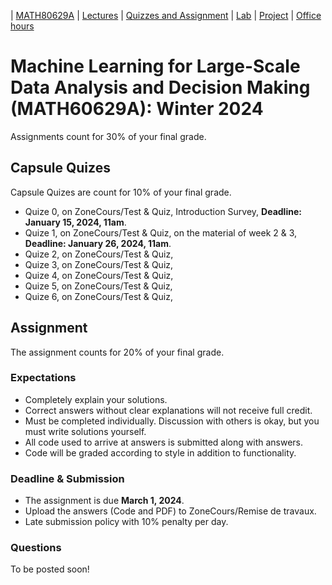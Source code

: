 | [MATH80629A](main.md) | [Lectures](lectures.md) | [Quizzes and Assignment](homework.md) | [Lab](lab.md) | [Project](project.md) | [Office hours](office_hr.md)
# Machine Learning for Large-Scale Data Analysis and Decision Making (MATH60629A): Winter 2024

Assignments count for 30% of your final grade. 
<!-- Most of the assignments are graded with [gradescope](https://www.gradescope.ca/courses/9439). You need to create an account and add yourself to the course with the Entry Code: M3YG6B.-->

<!-- To access a guideline that will help you with submitting your homework on gradescope, please click [here](https://gradescope-static-assets.s3-us-west-2.amazonaws.com/help/submitting_hw_guide.pdf).-->

## Capsule Quizes 
Capsule Quizes are count for 10% of your final grade.
- Quize 0, on ZoneCours/Test & Quiz, Introduction Survey, **Deadline: January 15, 2024, 11am**.
- Quize 1, on ZoneCours/Test & Quiz,  on the material of week 2 & 3, **Deadline: January 26, 2024, 11am**.
- Quize 2, on ZoneCours/Test & Quiz, <!-- **February 3, 2023**.-->
- Quize 3, on ZoneCours/Test & Quiz, <!-- **February 10, 2023**.--> 
- Quize 4, on ZoneCours/Test & Quiz, <!-- **February 17, 2023**.-->  
- Quize 5, on ZoneCours/Test & Quiz, <!-- **March 10, 2023**.-->  
- Quize 6, on ZoneCours/Test & Quiz, <!-- **March 31, 2023**.--> 

## Assignment
The assignment counts for 20% of your final grade.

### Expectations
- Completely explain your solutions. 
- Correct answers without clear explanations will not receive full credit.
- Must be completed individually. Discussion with others is okay, but you must write solutions yourself.
- All code used to arrive at answers is submitted along with answers.
- Code will be graded according to style in addition to functionality.

### Deadline & Submission
- The assignment is due **March 1, 2024**.
- Upload the answers (Code and PDF) to ZoneCours/Remise de travaux.
- Late submission policy with 10% penalty per day.

### Questions
To be posted soon! <!-- (https://github.com/gfarnadi/gfarnadi.github.io/blob/master/courses/MLW2023/assignments/MATH80629A_W2023_Assignment_1.pdf)-->

<!-- - **Assignment 2**: due **March 12, 2023**. Upload the answers (Code and PDF) to your gradescope account. 
Late policy with 30% penalty per day.

* [Assignment 2]: (https://github.com/gfarnadi/gfarnadi.github.io/blob/master/courses/MLW2023/assignments/MATH80629A_W2023_Assignment_2.pdf)
* [CNN data: Weather Dataset](https://drive.google.com/file/d/1GeMabghHqPqPc6EwcITMEPqEWcoJoJ0P/view?usp=sharing)
* [RNN data: CoNLL2000Chunking](https://www.clips.uantwerpen.be/conll2000/chunking/)
* [Colab](https://drive.google.com/file/d/1d-snchdfEJSMRFDqNNVgYkpboSAwAC4j/view?usp=share_link)

- **Assignment 3**: Case study on Recommender Systems: answer question 1, due **March 16, 2023**. Upload the PDF to your gradescope account. 

* [Assignment 3: Questions](http://www.cs.toronto.edu/~lcharlin/courses/60629/case_Decathlon-preparation.pdf)-->






